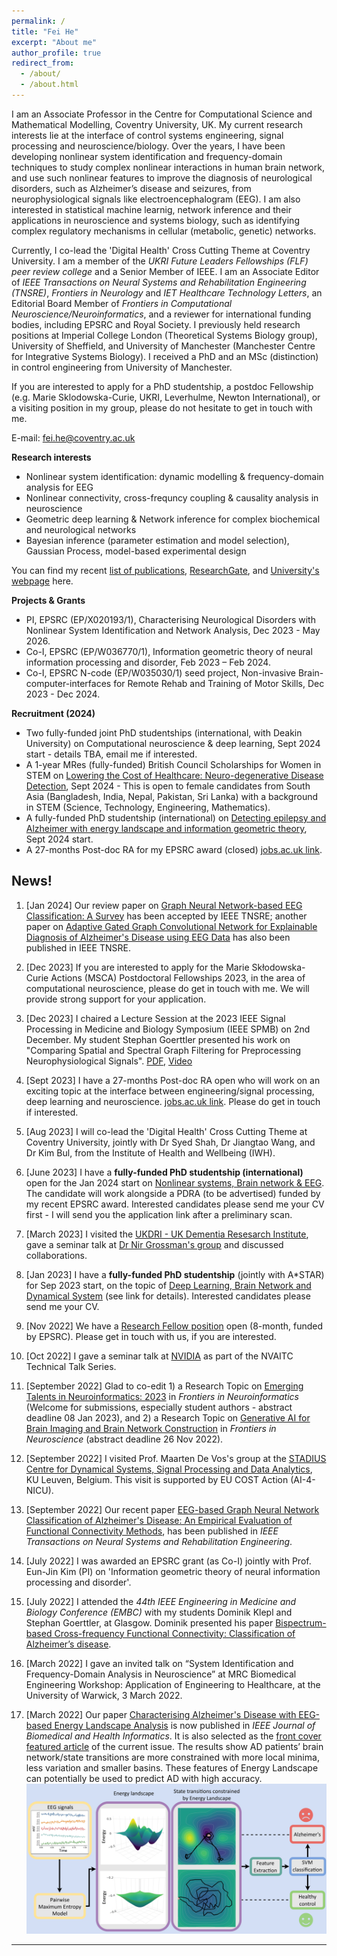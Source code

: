 ```yaml
---
permalink: /
title: "Fei He"
excerpt: "About me"
author_profile: true
redirect_from: 
  - /about/
  - /about.html
---
```

I am an Associate Professor in the Centre for Computational Science and Mathematical Modelling, Coventry University, UK.
My current research interests lie at the interface of control systems engineering, signal processing and neuroscience/biology. Over the years, I have been developing nonlinear system identification and frequency-domain techniques to study complex nonlinear interactions in human brain network, and use such nonlinear features to improve the diagnosis of neurological disorders, such as Alzheimer’s disease and seizures, from neurophysiological signals like electroencephalogram (EEG). I am also interested in statistical machine learnig, network inference and their applications in neuroscience and systems biology, such as identifying complex regulatory mechanisms in cellular (metabolic, genetic) networks.

Currently, I co-lead the 'Digital Health' Cross Cutting Theme at Coventry University. I am a member of the _UKRI Future Leaders Fellowships (FLF) peer review college_ and a Senior Member of IEEE. I am an Associate Editor of _IEEE Transactions on Neural Systems and Rehabilitation Engineering (TNSRE)_, _Frontiers in Neurology_ and _IET Healthcare Technology Letters_, an Editorial Board Member of _Frontiers in Computational Neuroscience/Neuroinformatics_, and a reviewer for international funding bodies, including EPSRC and Royal Society. I previously held research positions at Imperial College London (Theoretical Systems Biology group), University of Sheffield, and University of Manchester (Manchester Centre for Integrative Systems Biology). I received a PhD and an MSc (distinction) in control engineering from University of Manchester. 

If you are interested to apply for a PhD studentship, a postdoc Fellowship (e.g. Marie Sklodowska-Curie, UKRI, Leverhulme, Newton International), or a visiting position in my group, please do not hesitate to get in touch with me.

E-mail: fei.he@coventry.ac.uk

**Research interests**
- Nonlinear system identification: dynamic modelling & frequency-domain analysis for EEG
- Nonlinear connectivity, cross-frequncy coupling & causality analysis in neuroscience
- Geometric deep learning & Network inference for complex biochemical and neurological networks
- Bayesian inference (parameter estimation and model selection), Gaussian Process, model-based experimental design

You can find my recent [list of publications](https://feihelab.github.io/publications/), [ResearchGate](https://www.researchgate.net/profile/Fei-He), and [University's webpage](https://pureportal.coventry.ac.uk/en/persons/fei-he) here.

**Projects & Grants**
- PI, EPSRC (EP/X020193/1), Characterising Neurological Disorders with Nonlinear System Identification and Network Analysis, Dec 2023 - May 2026.
- Co-I, EPSRC (EP/W036770/1), Information geometric theory of neural information processing and disorder, Feb 2023 – Feb 2024.
- Co-I, EPSRC N-code (EP/W035030/1) seed project, Non-invasive Brain-computer-interfaces for Remote Rehab and Training of Motor Skills, Dec 2023 - Dec 2024.

**Recruitment (2024)**
- Two fully-funded joint PhD studentships (international, with Deakin University) on Computational neuroscience & deep learning, Sept 2024 start - details TBA, email me if interested.
- A 1-year MRes (fully-funded) British Council Scholarships for Women in STEM on [Lowering the Cost of Healthcare:  Neuro-degenerative Disease Detection](https://www.findaphd.com/phds/project/lowering-the-cost-of-healthcare-neuro-degenerative-disease-detection/?p168340), Sept 2024 - This is open to female candidates from South Asia (Bangladesh, India, Nepal, Pakistan, Sri Lanka) with a background in STEM (Science, Technology, Engineering, Mathematics).
- A fully-funded PhD studentship (international) on [Detecting epilepsy and Alzheimer with energy landscape and information geometric theory](https://www.findaphd.com/phds/project/detecting-epilepsy-and-alzheimer-with-energy-landscape-and-information-geometric-theory/?p167469), Sept 2024 start.
- A 27-months Post-doc RA for my EPSRC award (closed) [jobs.ac.uk link](https://www.jobs.ac.uk/job/DDB782/research-fellow).



News!
------

1. [Jan 2024] Our review paper on [Graph Neural Network-based EEG Classification: A Survey](https://ieeexplore.ieee.org/document/10403874) has been accepted by IEEE TNSRE; another paper on [Adaptive Gated Graph Convolutional Network for Explainable Diagnosis of Alzheimer's Disease using EEG Data](https://ieeexplore.ieee.org/document/10271565) has also been published in IEEE TNSRE.
   
2. [Dec 2023] If you are interested to apply for the Marie Skłodowska-Curie Actions (MSCA) Postdoctoral Fellowships 2023, in the area of computational neuroscience, please do get in touch with me. We will provide strong support for your application.
   
3. [Dec 2023] I chaired a Lecture Session at the 2023 IEEE Signal Processing in Medicine and Biology Symposium (IEEE SPMB) on 2nd December. My student Stephan Goerttler presented his work on "Comparing Spatial and Spectral Graph Filtering for Preprocessing Neurophysiological Signals". [PDF](https://isip.piconepress.com/conferences/ieee_spmb/2023/papers/l01_01.pdf), [Video](https://isip.piconepress.com/conferences/ieee_spmb/2023/papers/l01_01.mp4)
   
4. [Sept 2023] I have a 27-months Post-doc RA open who will work on an exciting topic at the interface between engineering/signal processing, deep learning and neuroscience. [jobs.ac.uk link](https://www.jobs.ac.uk/job/DDB782/research-fellow). Please do get in touch if interested.
   
5. [Aug 2023] I will co-lead the 'Digital Health' Cross Cutting Theme at Coventry University, jointly with Dr Syed Shah, Dr Jiangtao Wang, and Dr Kim Bul, from the Institute of Health and Wellbeing (IWH).

6. [June 2023] I have a **fully-funded PhD studentship (international)** open for the Jan 2024 start on [Nonlinear systems, Brain network & EEG](https://www.coventry.ac.uk/research/research-opportunities/research-students/research-studentships/nonlinear-system-identification-and-deep-learning-for-neurodegenerative-disease-detection/). The candidate will work alongside a PDRA (to be advertised) funded by my recent EPSRC award. Interested candidates please send me your CV first - I will send you the application link after a preliminary scan.

7. [March 2023] I visited the [UKDRI - UK Dementia Resesarch Institute](https://ukdri.ac.uk), gave a seminar talk at [Dr Nir Grossman's group](https://ukdri.ac.uk/team/nir-grossman) and discussed collaborations.

2. [Jan 2023] I have a **fully-funded PhD studentship** (jointly with A\*STAR) for Sep 2023 start, on the topic of [Deep Learning, Brain Network and Dynamical System](https://www.findaphd.com/phds/project/deep-learning-on-neurophysiological-signals-for-characterising-neurodegenerative-diseases/?p155424) (see link for details). Interested candidates please send me your CV. 

2. [Nov 2022] We have a [Research Fellow position](https://www.jobs.ac.uk/job/CVK069/research-fellow) open (8-month, funded by EPSRC). Please get in touch with us, if you are interested.

3. [Oct 2022] I gave a seminar talk at [NVIDIA](https://resources.nvidia.com/en-us-gps-ai-capacity-building/nvaitc-research) as part of the NVAITC Technical Talk Series.

4. [September 2022] Glad to co-edit 1) a Research Topic on [Emerging Talents in Neuroinformatics: 2023](https://www.frontiersin.org/research-topics/45891/emerging-talents-in-neuroinformatics-2023#overview) in _Frontiers in Neuroinformatics_ (Welcome for submissions, especially student authors - abstract deadline 08 Jan 2023), and 2) a Research Topic on [Generative AI for Brain Imaging and Brain Network Construction](https://www.frontiersin.org/research-topics/44784/generative-ai-for-brain-imaging-and-brain-network-construction) in _Frontiers in Neuroscience_  (abstract deadline 26 Nov 2022).

5. [September 2022] I visited Prof. Maarten De Vos's group at the [STADIUS Centre for Dynamical Systems, Signal Processing and Data Analytics](https://www.esat.kuleuven.be/stadius/), KU Leuven, Belgium. This visit is supported by EU COST Action (AI-4-NICU).

6. [September 2022] Our recent paper [EEG-based Graph Neural Network Classification of Alzheimer's Disease: An Empirical Evaluation of Functional Connectivity Methods](https://ieeexplore.ieee.org/document/9878348), has been published in _IEEE Transactions on Neural Systems and Rehabilitation Engineering_.

7. [July 2022] I was awarded an EPSRC grant (as Co-I) jointly with Prof. Eun-Jin Kim (PI) on 'Information geometric theory of neural information processing and disorder'.

8. [July 2022] I attended the _44th IEEE Engineering in Medicine and Biology Conference (EMBC)_ with my students Dominik Klepl and Stephan Goerttler, at Glasgow. Dominik presented his paper [Bispectrum-based Cross-frequency Functional Connectivity: Classification of Alzheimer’s disease](https://ieeexplore.ieee.org/document/9871366). 

9. [March 2022] I gave an invited talk on “System Identification and Frequency-Domain Analysis in Neuroscience” at MRC Biomedical Engineering Workshop: Application of Engineering to Healthcare, at the University of Warwick, 3 March 2022.

10. [March 2022] Our paper [Characterising Alzheimer's Disease with EEG-based Energy Landscape Analysis](https://ieeexplore.ieee.org/document/9516993) is now published in _IEEE Journal of Biomedical and Health Informatics_. It is also selected as the [front cover featured article](https://ieeexplore.ieee.org/stamp/stamp.jsp?tp=&arnumber=9729648) of the current issue. The results show AD patients’ brain network/state transitions are more constrained with more local minima, less variation and smaller basins. These features of Energy Landscape can potentially be used to predict AD with high accuracy.
![](./images/JBHI-00443-2021_animated.gif)


------

<div style="text-align: center;">
<div style="display:inline-block;width:277px;"><script type="text/javascript" src="//rf.revolvermaps.com/0/0/7.js?i=5tg2ogn1an3&amp;m=0&amp;c=ff0000&amp;cr1=ffffff&amp;sx=0" async="async"></script></div>
</div>
